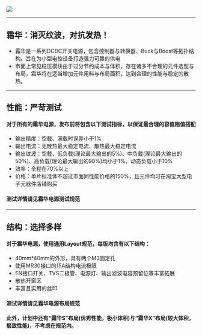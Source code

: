 <img src="./2.Docs/Images/Frostspark01.png">

---
## 霜华：消灭纹波，对抗发热！
- 霜华是一系列DCDC开关电源，包含控制器与转换器、Buck与Boost等拓扑结构。旨在为小型电控设备打造强力可靠的供电
- 市面上常见稳压模块由于过分节约成本与体积，存在诸多不合理的元件选型与布局，霜华将在适当增加元件用料与布局面积，达到合理的性能与稳定的散热。
---
## 性能：严苛测试
#### 对于所有的霜华电源，发布前将包含以下测试指标，以保证最合理的容值阻值搭配
- 输出精度：空载、满载时误差小于1%
- 输出电流：无散热最大稳定电流、散热最大稳定电流
- 输出纹波：空载、低负载(理论最大输出的5%)、中负载(理论最大输出的50%)、高负载(理论最大输出的90%)均小于1%、动态负载小于10%
- 效率：全程在70%以上
- 价格：单片标准体不超过市面同性能价格的150%，且元件均可在淘宝大型电子元器件店铺购买
#### 测试详情请见霜华电源测试规范
---
## 结构：选择多样
#### 对于霜华电源，使用通用Layout规范，每版均含有以下结构：
- 40mm*40mm的外形，具有两个M3固定孔
- 使用MR30接口的15A结构电流极限
- EN接口开关、TVS二极管、电源灯、输出滤波电容预留位等丰富拓展
- 散热开窗区
- 丰富且实用的丝印
#### 测试详情请见霜华电源布局规范
#### 此外，计划中还有“霜华S”布局(优秀性能，极小体积)与“霜华X”布局(较大体积，极致性能)，不考虑在规范内。